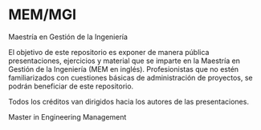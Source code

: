# MEM/MGI

Maestría en Gestión de la Ingeniería

El objetivo de este repositorio es exponer de manera pública presentaciones, ejercicios y material que se imparte en la Maestría en Gestión de la Ingeniería (MEM en inglés). Profesionistas que no estén familiarizados con cuestiones básicas de administración de proyectos, se podrán beneficiar de este repositorio.

Todos los créditos van dirigidos hacia los autores de las presentaciones. 


Master in Engineering Management


